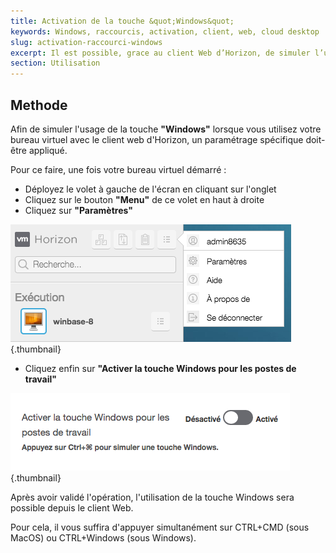 ```yaml
---
title: Activation de la touche &quot;Windows&quot;
keywords: Windows, raccourcis, activation, client, web, cloud desktop
slug: activation-raccourci-windows
excerpt: Il est possible, grace au client Web d’Horizon, de simuler l’utilisation de la touche Windows.
section: Utilisation
---
```



## Methode
Afin de simuler l'usage de la touche **"Windows"** lorsque vous utilisez votre bureau virtuel avec le client web d'Horizon, un paramétrage spécifique doit-être appliqué.

Pour ce faire, une fois votre bureau virtuel démarré :

- Déployez le volet à gauche de l'écran en cliquant sur l'onglet
- Cliquez sur le bouton **"Menu"** de ce volet en haut à droite
- Cliquez sur **"Paramètres"**


![bouton menu](images/1203.png){.thumbnail}

- Cliquez enfin sur **"Activer la touche Windows pour les postes de travail"**


![bouton activation touche windows](images/1204.png){.thumbnail}

Après avoir validé l'opération, l'utilisation de la touche Windows sera possible depuis le client Web.

Pour cela, il vous suffira d'appuyer simultanément sur CTRL+CMD (sous MacOS) ou CTRL+Windows (sous Windows).